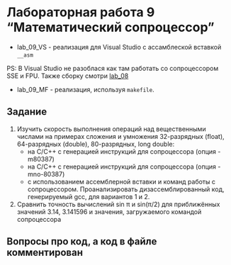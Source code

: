 # Лабораторная работа 9 “Математический сопроцессор”

- lab_09_VS - реализация для Visual Studio с ассамблеской вставкой `__asm`

PS: В Visual Studio не разоблася как там работать со сопроцессором SSE и FPU. Также сборку смотри [lab_08](https://github.com/Mansurow/bmstu_asm/edit/master/lab_08)

- lab_09_MF - реализация, используя `makefile`.
## Задание 

1. Изучить скорость выполнения операций над вещественными числами на
примерах сложения и умножения 32-разрядных (float), 64-разрядных (double),
80-разрядных, long double:
   - на C/C++ с генерацией инструкций для сопроцессора (опция -m80387)
   - на C/C++ с генерацией инструкций для сопроцессора (опция -mno-80387)
   - с использованием ассемблерной вставки и команд работы с
сопроцессором.
Проанализировать дизассемблированный код, генерируемый gcc, для
вариантов 1 и 2.
2. Сравнить точность вычислений sin π и sin(π/2) для приближённых значений
3.14, 3.141596 и значения, загружаемого командой сопроцессора

## Вопросы про код, а код в файле комментирован
